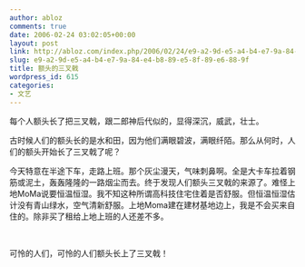 ```yaml
---
author: abloz
comments: true
date: 2006-02-24 03:02:05+00:00
layout: post
link: http://abloz.com/index.php/2006/02/24/e9-a2-9d-e5-a4-b4-e7-9a-84-e4-b8-89-e5-8f-89-e6-88-9f/
slug: e9-a2-9d-e5-a4-b4-e7-9a-84-e4-b8-89-e5-8f-89-e6-88-9f
title: 额头的三叉戟
wordpress_id: 615
categories:
- 文艺
---
```


每个人额头长了把三叉戟，跟二郎神后代似的，显得深沉，威武，壮士。




古时候人们的额头长的是水和田，因为他们满眼碧波，满眼纤陌。那么从何时，人们的额头开始长了三叉戟了呢？




今天特意在半途下车，走路上班。那个灰尘漫天，气味刺鼻啊。全是大卡车拉着钢筋或泥土，轰轰隆隆的一路烟尘而去。终于发现人们额头三叉戟的来源了。难怪上地MoMa说要恒温恒湿。我不知这种所谓高科技住宅住着是否舒服。但恒温恒湿估计没有青山绿水，空气清新舒服。上地Moma建在建材基地边上，我是不会买来自住的。除非买了租给上地上班的人还差不多。




 




可怜的人们，可怜的人们额头长上了三叉戟！




 




 
